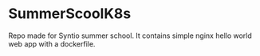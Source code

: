 # SummerScoolK8s
Repo made for Syntio summer school. It contains simple nginx hello world web app with a dockerfile.
